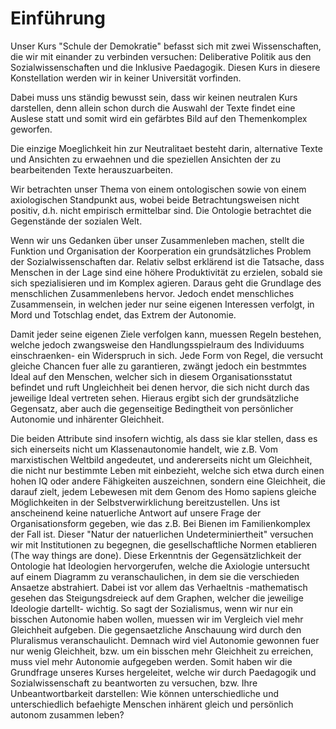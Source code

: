 # Einführung

Unser Kurs "Schule der Demokratie" befasst sich mit zwei Wissenschaften, die wir mit einander zu verbinden versuchen:
Deliberative Politik aus den Sozialwissenschaften und die Inklusive Paedagogik.
Diesen Kurs in diesere Konstellation werden wir in keiner Universität vorfinden.
<!-- TODO: MH strange Formulierung; so geht das nicht – interessiert ja keinen, das *wir* den Kurs so nirgends vorfinden werden – das muss allgemeiner formuliert werden, geeignet für einen neutralen Beobachter. -->
Dabei muss uns ständig bewusst sein, dass wir keinen neutralen Kurs darstellen, denn allein schon durch die Auswahl der Texte findet eine Auslese statt und somit wird ein gefärbtes Bild auf den Themenkomplex geworfen.
<!-- TODO: MH see above -->
Die einzige Moeglichkeit hin zur Neutralitaet besteht darin, alternative Texte und Ansichten zu erwaehnen und die speziellen Ansichten der zu bearbeitenden Texte herauszuarbeiten.
<!-- TODO: MH Frage wäre ob sich nicht diese intellektuelle Fairness automatisch aus den Texten erkennen lässt; darauf hinzuweisen schriftlich ist irgendwie unelegant. -->
Wir betrachten unser Thema von einem ontologischen sowie von einem axiologischen Standpunkt aus, wobei beide Betrachtungsweisen nicht positiv, d.h. nicht empirisch ermittelbar sind.
Die Ontologie betrachtet die Gegenstände der sozialen Welt.
<!-- TODO: MH genauer erklären, was bedeutet Ontologie jetzt bei uns? Was Axiologie?  -->
Wenn wir uns Gedanken über unser Zusammenleben machen, stellt die Funktion und Organisation der Koorperation ein grundsätzliches Problem der Sozialwissenschaften dar.
Relativ selbst erklärend ist die Tatsache, dass Menschen in der Lage sind eine höhere Produktivität zu erzielen, sobald sie sich spezialisieren und im Komplex agieren.
Daraus geht die Grundlage des menschlichen Zusammenlebens hervor.
Jedoch endet menschliches Zusammensein, in welchen jeder nur seine eigenen Interessen verfolgt, in Mord und Totschlag endet, das Extrem der Autonomie.
<!-- TODO: MH warum ist dieser Satz hier?!? -->
Damit jeder seine eigenen Ziele verfolgen kann, muessen Regeln bestehen, welche jedoch zwangsweise den Handlungsspielraum des Individuums einschraenken- ein Widerspruch in sich.
Jede Form von Regel, die versucht gleiche Chancen fuer alle zu garantieren, zwängt jedoch ein bestmmtes Ideal auf den Menschen, welcher sich in diesem Organisationsstatut befindet und ruft Ungleichheit bei denen hervor, die sich nicht durch das jeweilige Ideal vertreten sehen.
Hieraus ergibt sich der grundsätzliche Gegensatz, aber auch die gegenseitige Bedingtheit von persönlicher Autonomie und inhärenter Gleichheit.
<!-- TODO: MH erklären? -->
Die beiden Attribute sind insofern wichtig, als dass sie klar stellen, dass es sich einerseits nicht um Klassenautonomie handelt, wie z.B. Vom marxistischen Weltbild angedeutet, und andererseits nicht um Gleichheit, die nicht nur bestimmte Leben mit einbezieht, welche sich etwa durch einen hohen IQ oder andere Fähigkeiten auszeichnen, sondern eine Gleichheit, die darauf zielt, jedem Lebewesen mit dem Genom des Homo sapiens gleiche Möglichkeiten in der Selbstverwirklichung bereitzustellen.
Uns ist anscheinend keine natuerliche Antwort auf unsere Frage der Organisationsform gegeben, wie das z.B. Bei Bienen im Familienkomplex der Fall ist.
Dieser "Natur der natuerlichen Undeterminiertheit" versuchen wir mit Institutionen zu begegnen, die gesellschaftliche Normen etablieren (The way things are done).
Diese Erkenntnis der Gegensätzlichkeit der Ontologie hat Ideologien hervorgerufen, welche die Axiologie untersucht auf einem Diagramm zu  veranschaulichen, in dem sie die verschieden Ansaetze abstrahiert.
Dabei ist vor allem das Verhaeltnis -mathematisch gesehen das Steigungsdreieck auf dem Graphen, welcher die jeweilige Ideologie dartellt- wichtig.
So sagt der Sozialismus, wenn wir nur ein bisschen Autonomie haben wollen, muessen wir im Vergleich viel mehr Gleichheit aufgeben.
Die gegensaetzliche Anschauung wird durch den Pluralismus veranschaulicht.
Demnach wird viel Autonomie gewonnen fuer nur wenig Gleichheit, bzw. um ein bisschen mehr Gleichheit zu erreichen, muss viel mehr Autonomie aufgegeben werden.
Somit haben wir die Grundfrage unseres Kurses hergeleitet, welche wir durch Paedagogik und Sozialwissenschaft zu beantworten zu versuchen, bzw. Ihre Unbeantwortbarkeit darstellen:
Wie können unterschiedliche und unterschiedlich befaehigte Menschen inhärent gleich und persönlich autonom zusammen leben?
<!-- TODO: MH Hier sollten evtl. die Abbildungen von Haus und/oder Autonomie/Gleichwertigkeit-Tradeoff eingefügt werden, evtl. dafür neu malen. -->
